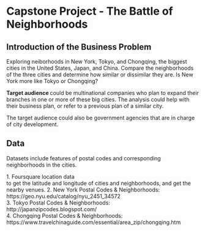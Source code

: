 <!DOCTYPE HTML>
<html lang="en">
<body>
	<h1> Capstone Project - The Battle of Neighborhoods </h1>
	<h2> Introduction of the Business Problem </h2>
	<p>
		Exploring neiborhoods in New York, Tokyo, and Chongqing, the biggest cities in the United States, Japan, and China. Compare the neighborhoods of the three cities and determine how similar or dissimilar they are. Is New York more like Tokyo or Chongqing?
	</p>
	<p>
		<b> Target audience </b> could be multinational companies who plan to expand their branches in one or more of these big cities. The analysis could help with their business plan, or refer to a previous plan of a similar city. 
	</p>
	<p>
		The target audience could also be government agencies that are in charge of city development.
	</p>
	<h2> Data </h2>
	<p>
		Datasets include features of postal codes and corresponding neighborhoods in the cities.
	</p>
	<p>
		1. Foursquare location data </br> to get the latitude and longitude of cities and neighborhoods, and get the nearby venues.
		2. New York Postal Codes & Neighborhoods: https://geo.nyu.edu/catalog/nyu_2451_34572 </br>
		3. Tokyo Postal Codes & Neighborhoods: http://japanzipcodes.blogspot.com/ </br>
		4. Chongqing Postal Codes & Neighborhoods: https://www.travelchinaguide.com/essential/area_zip/chongqing.htm </br>
</body>
</html>
